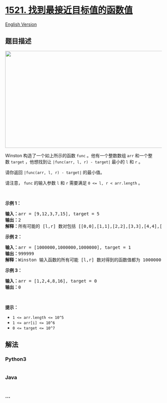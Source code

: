 # [1521. 找到最接近目标值的函数值](https://leetcode.cn/problems/find-a-value-of-a-mysterious-function-closest-to-target)

[English Version](/solution/1500-1599/1521.Find%20a%20Value%20of%20a%20Mysterious%20Function%20Closest%20to%20Target/README_EN.md)

## 题目描述

<!-- 这里写题目描述 -->

<p><img alt="" src="https://cdn.jsdelivr.net/gh/doocs/leetcode@main/solution/1500-1599/1521.Find%20a%20Value%20of%20a%20Mysterious%20Function%20Closest%20to%20Target/images/change.png" style="height: 312px; width: 635px;"></p>

<p>Winston 构造了一个如上所示的函数&nbsp;<code>func</code>&nbsp;。他有一个整数数组&nbsp;<code>arr</code>&nbsp;和一个整数&nbsp;<code>target</code>&nbsp;，他想找到让&nbsp;<code>|func(arr, l, r) - target|</code>&nbsp;最小的 <code>l</code>&nbsp;和 <code>r</code>&nbsp;。</p>

<p>请你返回&nbsp;<code>|func(arr, l, r) - target|</code>&nbsp;的最小值。</p>

<p>请注意，&nbsp;<code>func</code> 的输入参数&nbsp;<code>l</code> 和&nbsp;<code>r</code>&nbsp;需要满足&nbsp;<code>0 &lt;= l, r &lt; arr.length</code>&nbsp;。</p>

<p>&nbsp;</p>

<p><strong>示例 1：</strong></p>

<pre><strong>输入：</strong>arr = [9,12,3,7,15], target = 5
<strong>输出：</strong>2
<strong>解释：</strong>所有可能的 [l,r] 数对包括 [[0,0],[1,1],[2,2],[3,3],[4,4],[0,1],[1,2],[2,3],[3,4],[0,2],[1,3],[2,4],[0,3],[1,4],[0,4]]， Winston 得到的相应结果为 [9,12,3,7,15,8,0,3,7,0,0,3,0,0,0] 。最接近 5 的值是 7 和 3，所以最小差值为 2 。
</pre>

<p><strong>示例 2：</strong></p>

<pre><strong>输入：</strong>arr = [1000000,1000000,1000000], target = 1
<strong>输出：</strong>999999
<strong>解释：</strong>Winston 输入函数的所有可能 [l,r] 数对得到的函数值都为 1000000 ，所以最小差值为 999999 。
</pre>

<p><strong>示例 3：</strong></p>

<pre><strong>输入：</strong>arr = [1,2,4,8,16], target = 0
<strong>输出：</strong>0
</pre>

<p>&nbsp;</p>

<p><strong>提示：</strong></p>

<ul>
	<li><code>1 &lt;= arr.length &lt;= 10^5</code></li>
	<li><code>1 &lt;= arr[i] &lt;= 10^6</code></li>
	<li><code>0 &lt;= target &lt;= 10^7</code></li>
</ul>

## 解法

<!-- 这里可写通用的实现逻辑 -->

<!-- tabs:start -->

### **Python3**

<!-- 这里可写当前语言的特殊实现逻辑 -->

```python

```

### **Java**

<!-- 这里可写当前语言的特殊实现逻辑 -->

```java

```

### **...**

```

```

<!-- tabs:end -->
